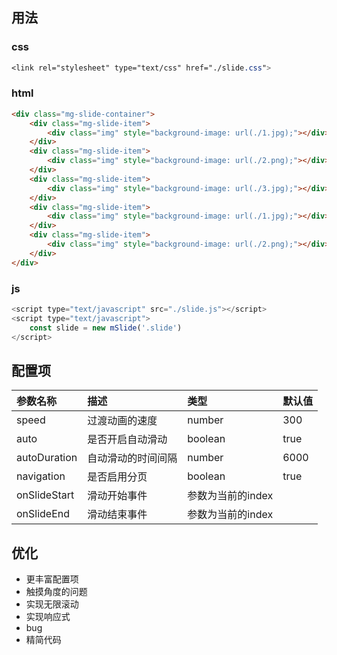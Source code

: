 ## 用法
### css
```css
<link rel="stylesheet" type="text/css" href="./slide.css">
```

### html
```html
<div class="mg-slide-container">
	<div class="mg-slide-item">
		<div class="img" style="background-image: url(./1.jpg);"></div>
	</div>
	<div class="mg-slide-item">
		<div class="img" style="background-image: url(./2.png);"></div>
	</div>
	<div class="mg-slide-item">
		<div class="img" style="background-image: url(./3.jpg);"></div>
	</div>
	<div class="mg-slide-item">
		<div class="img" style="background-image: url(./1.jpg);"></div>
	</div>
	<div class="mg-slide-item">
		<div class="img" style="background-image: url(./2.png);"></div>
	</div>
</div>
```

### js
```js
<script type="text/javascript" src="./slide.js"></script>
<script type="text/javascript">
	const slide = new mSlide('.slide')
</script>
```

## 配置项

参数名称 | 描述 | 类型 | 默认值
:----------- | :----------- | :----------- | :---------
speed         | 过渡动画的速度        | number | 300
auto         | 是否开启自动滑动        | boolean | true
autoDuration         | 自动滑动的时间间隔        | number | 6000
navigation         | 是否启用分页        | boolean | true
onSlideStart | 滑动开始事件 | 参数为当前的index | |
onSlideEnd | 滑动结束事件 | 参数为当前的index | |

## 优化

- 更丰富配置项
- 触摸角度的问题
- 实现无限滚动
- 实现响应式
- bug
- 精简代码
